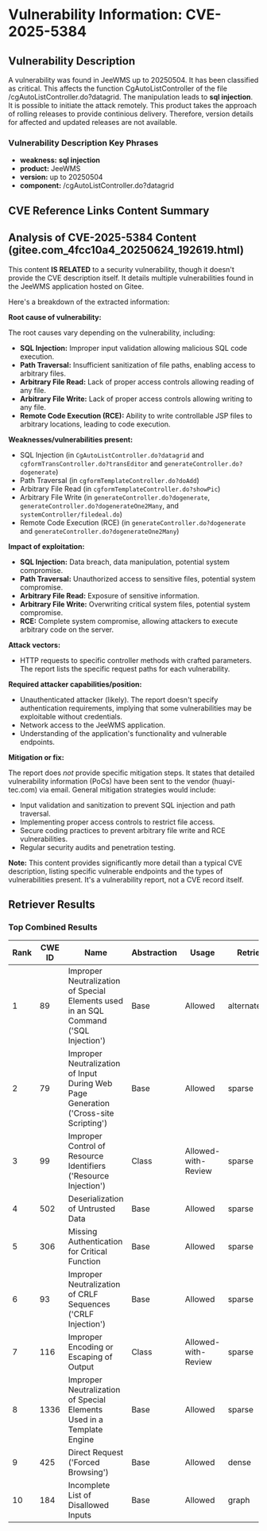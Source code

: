# Vulnerability Information: CVE-2025-5384

## Vulnerability Description
A vulnerability was found in JeeWMS up to 20250504. It has been classified as critical. This affects the function CgAutoListController of the file /cgAutoListController.do?datagrid. The manipulation leads to **sql injection**. It is possible to initiate the attack remotely. This product takes the approach of rolling releases to provide continious delivery. Therefore, version details for affected and updated releases are not available.

### Vulnerability Description Key Phrases
- **weakness:** **sql injection**
- **product:** JeeWMS
- **version:** up to 20250504
- **component:** /cgAutoListController.do?datagrid

## CVE Reference Links Content Summary
## Analysis of CVE-2025-5384 Content (gitee.com_4fcc10a4_20250624_192619.html)

This content **IS RELATED** to a security vulnerability, though it doesn't provide the CVE description itself. It details multiple vulnerabilities found in the JeeWMS application hosted on Gitee.

Here's a breakdown of the extracted information:

**Root cause of vulnerability:**

The root causes vary depending on the vulnerability, including:

*   **SQL Injection:** Improper input validation allowing malicious SQL code execution.
*   **Path Traversal:** Insufficient sanitization of file paths, enabling access to arbitrary files.
*   **Arbitrary File Read:**  Lack of proper access controls allowing reading of any file.
*   **Arbitrary File Write:** Lack of proper access controls allowing writing to any file.
*   **Remote Code Execution (RCE):** Ability to write controllable JSP files to arbitrary locations, leading to code execution.

**Weaknesses/vulnerabilities present:**

*   SQL Injection (in `CgAutoListController.do?datagrid` and `cgformTransController.do?transEditor` and `generateController.do?dogenerate`)
*   Path Traversal (in `cgformTemplateController.do?doAdd`)
*   Arbitrary File Read (in `cgformTemplateController.do?showPic`)
*   Arbitrary File Write (in `generateController.do?dogenerate`, `generateController.do?dogenerateOne2Many`, and `systemController/filedeal.do`)
*   Remote Code Execution (RCE) (in `generateController.do?dogenerate` and `generateController.do?dogenerateOne2Many`)

**Impact of exploitation:**

*   **SQL Injection:** Data breach, data manipulation, potential system compromise.
*   **Path Traversal:** Unauthorized access to sensitive files, potential system compromise.
*   **Arbitrary File Read:** Exposure of sensitive information.
*   **Arbitrary File Write:**  Overwriting critical system files, potential system compromise.
*   **RCE:** Complete system compromise, allowing attackers to execute arbitrary code on the server.

**Attack vectors:**

*   HTTP requests to specific controller methods with crafted parameters.  The report lists the specific request paths for each vulnerability.

**Required attacker capabilities/position:**

*   Unauthenticated attacker (likely). The report doesn't specify authentication requirements, implying that some vulnerabilities may be exploitable without credentials.
*   Network access to the JeeWMS application.
*   Understanding of the application's functionality and vulnerable endpoints.

**Mitigation or fix:**

The report does *not* provide specific mitigation steps. It states that detailed vulnerability information (PoCs) have been sent to the vendor (huayi-tec.com) via email.  General mitigation strategies would include:

*   Input validation and sanitization to prevent SQL injection and path traversal.
*   Implementing proper access controls to restrict file access.
*   Secure coding practices to prevent arbitrary file write and RCE vulnerabilities.
*   Regular security audits and penetration testing.

**Note:** This content provides significantly more detail than a typical CVE description, listing specific vulnerable endpoints and the types of vulnerabilities present. It's a vulnerability report, not a CVE record itself.

## Retriever Results

### Top Combined Results

| Rank | CWE ID | Name | Abstraction | Usage  | Retrievers | Individual Scores |
|------|--------|------|-------------|-------|------------|-------------------|
| 1 | 89 | Improper Neutralization of Special Elements used in an SQL Command ('SQL Injection') | Base | Allowed | alternate_terms | 1.000 |
| 2 | 79 | Improper Neutralization of Input During Web Page Generation ('Cross-site Scripting') | Base | Allowed | sparse | 0.371 |
| 3 | 99 | Improper Control of Resource Identifiers ('Resource Injection') | Class | Allowed-with-Review | sparse | 0.332 |
| 4 | 502 | Deserialization of Untrusted Data | Base | Allowed | sparse | 0.328 |
| 5 | 306 | Missing Authentication for Critical Function | Base | Allowed | sparse | 0.325 |
| 6 | 93 | Improper Neutralization of CRLF Sequences ('CRLF Injection') | Base | Allowed | sparse | 0.324 |
| 7 | 116 | Improper Encoding or Escaping of Output | Class | Allowed-with-Review | sparse | 0.322 |
| 8 | 1336 | Improper Neutralization of Special Elements Used in a Template Engine | Base | Allowed | sparse | 0.319 |
| 9 | 425 | Direct Request ('Forced Browsing') | Base | Allowed | dense | 0.623 |
| 10 | 184 | Incomplete List of Disallowed Inputs | Base | Allowed | graph | 0.002 |

